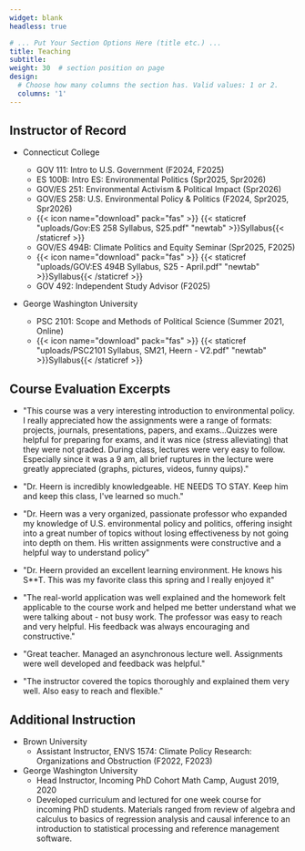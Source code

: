 ```yaml
---
widget: blank
headless: true

# ... Put Your Section Options Here (title etc.) ...
title: Teaching
subtitle:
weight: 30  # section position on page
design:
  # Choose how many columns the section has. Valid values: 1 or 2.
  columns: '1'
---
```


## Instructor of Record

* Connecticut College
	* GOV 111: Intro to U.S. Government (F2024, F2025)
	* ES 100B: Intro ES: Environmental Politics	(Spr2025, Spr2026)
	* GOV/ES 251: Environmental Activism & Political Impact (Spr2026)
	* GOV/ES 258: U.S. Environmental Policy & Politics (F2024, Spr2025, Spr2026)
    * {{< icon name="download" pack="fas" >}} {{< staticref "uploads/Gov:ES 258 Syllabus, S25.pdf" "newtab" >}}Syllabus{{< /staticref >}}
	* GOV/ES 494B: Climate Politics and Equity Seminar (Spr2025, F2025)
    * {{< icon name="download" pack="fas" >}} {{< staticref "uploads/GOV:ES 494B Syllabus, S25 - April.pdf" "newtab" >}}Syllabus{{< /staticref >}}
	* GOV 492: Independent Study Advisor (F2025)

* George Washington University
    * PSC 2101: Scope and Methods of Political Science (Summer 2021, Online)
    * {{< icon name="download" pack="fas" >}} {{< staticref "uploads/PSC2101 Syllabus, SM21, Heern - V2.pdf" "newtab" >}}Syllabus{{< /staticref >}}


## Course Evaluation Excerpts

* "This course was a very interesting introduction to environmental policy. I really appreciated how the assignments were a range of formats: projects, journals, presentations, papers, and exams...Quizzes were helpful for preparing for exams, and it was nice (stress alleviating) that they were not graded. During class, lectures were very easy to follow. Especially since it was a 9 am, all brief ruptures in the lecture were greatly appreciated (graphs, pictures, videos, funny quips)."

* "Dr. Heern is incredibly knowledgeable. HE NEEDS TO STAY. Keep him and keep this class, I've learned so much."

* "Dr. Heern was a very organized, passionate professor who expanded my knowledge of U.S. environmental policy and politics, offering insight into a great number of topics without losing
effectiveness by not going into depth on them. His written assignments were constructive and a helpful way to understand policy"

* "Dr. Heern provided an excellent learning environment. He knows his S**T. This was my favorite class this spring and I really enjoyed it"

*  "The real-world application was well explained and the homework felt applicable to the course work and helped me better understand what we were talking about - not busy work. The professor was easy to reach and very helpful. His feedback was always encouraging and constructive."

*  "Great teacher. Managed an asynchronous lecture well. Assignments were well developed and feedback was helpful."

*  "The instructor covered the topics thoroughly and explained them very well. Also easy to reach and flexible."


## Additional Instruction

* Brown University
    * Assistant Instructor, ENVS 1574: Climate Policy Research: Organizations and Obstruction (F2022, F2023)
* George Washington University
    * Head Instructor, Incoming PhD Cohort Math Camp, August 2019, 2020
    * Developed curriculum and lectured for one week course for incoming PhD students. Materials ranged from review of algebra and calculus to basics of regression analysis and causal inference to an introduction to statistical processing and reference management software.  

